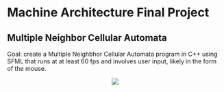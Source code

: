 # Machine Architecture Final Project
## Multiple Neighbor Cellular Automata
  Goal: create a Multiple Neighbhor Cellular Automata program in C++ using SFML 
  that runs at at least 60 fps and involves user input, likely in the form of the mouse.
<p align="center">
  <img src="https://github.com/AlexKCA/Bugs-MNCA/assets/64712073/3b0b6d2b-2e0c-4f2f-8074-d683500a529b" /> 
</p>

